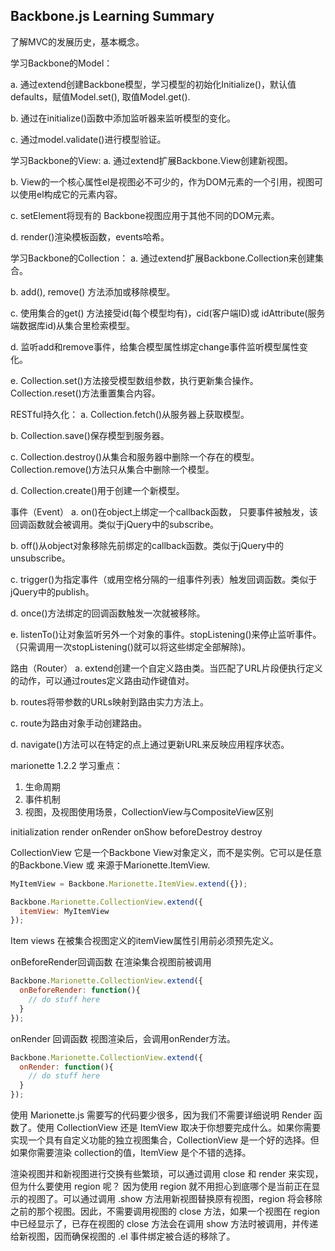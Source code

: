 ## Backbone.js Learning Summary

了解MVC的发展历史，基本概念。

学习Backbone的Model：

a. 通过extend创建Backbone模型，学习模型的初始化Initialize()，默认值defaults，赋值Model.set(), 取值Model.get().

b. 通过在initialize()函数中添加监听器来监听模型的变化。

c. 通过model.validate()进行模型验证。

学习Backbone的View:
a. 通过extend扩展Backbone.View创建新视图。

b. View的一个核心属性el是视图必不可少的，作为DOM元素的一个引用，视图可以使用el构成它的元素内容。

c. setElement将现有的 Backbone视图应用于其他不同的DOM元素。

d. render()渲染模板函数，events哈希。

学习Backbone的Collection：
a. 通过extend扩展Backbone.Collection来创建集合。

b. add(), remove() 方法添加或移除模型。

c. 使用集合的get() 方法接受id(每个模型均有)，cid(客户端ID)或 idAttribute(服务端数据库id)从集合里检索模型。

d. 监听add和remove事件，给集合模型属性绑定change事件监听模型属性变化。

e. Collection.set()方法接受模型数组参数，执行更新集合操作。Collection.reset()方法重置集合内容。

RESTful持久化：
a. Collection.fetch()从服务器上获取模型。

b. Collection.save()保存模型到服务器。

c. Collection.destroy()从集合和服务器中删除一个存在的模型。Collection.remove()方法只从集合中删除一个模型。

d. Collection.create()用于创建一个新模型。

事件（Event）
a. on()在object上绑定一个callback函数， 只要事件被触发，该回调函数就会被调用。类似于jQuery中的subscribe。

b. off()从object对象移除先前绑定的callback函数。类似于jQuery中的unsubscribe。

c. trigger()为指定事件（或用空格分隔的一组事件列表）触发回调函数。类似于jQuery中的publish。

d. once()方法绑定的回调函数触发一次就被移除。

e. listenTo()让对象监听另外一个对象的事件。stopListening()来停止监听事件。（只需调用一次stopListening()就可以将这些绑定全部解除)。

路由（Router）
a. extend创建一个自定义路由类。当匹配了URL片段便执行定义的动作，可以通过routes定义路由动作键值对。

b. routes将带参数的URLs映射到路由实力方法上。

c. route为路由对象手动创建路由。

d. navigate()方法可以在特定的点上通过更新URL来反映应用程序状态。

marionette 1.2.2 学习重点：
1. 生命周期
2. 事件机制
3. 视图，及视图使用场景，CollectionView与CompositeView区别

initialization
render
onRender
onShow
beforeDestroy
destroy

CollectionView
它是一个Backbone View对象定义，而不是实例。它可以是任意的Backbone.View 或
来源于Marionette.ItemView.

``` javascript
MyItemView = Backbone.Marionette.ItemView.extend({});

Backbone.Marionette.CollectionView.extend({
  itemView: MyItemView
});
```
Item views 在被集合视图定义的itemView属性引用前必须预先定义。

onBeforeRender回调函数
在渲染集合视图前被调用

``` javascript
Backbone.Marionette.CollectionView.extend({
  onBeforeRender: function(){
    // do stuff here
  }
});
```

onRender 回调函数
视图渲染后，会调用onRender方法。
``` javascript
Backbone.Marionette.CollectionView.extend({
  onRender: function(){
    // do stuff here
  }
});
```

使用 Marionette.js 需要写的代码要少很多，因为我们不需要详细说明 Render 函数了。使用 CollectionView 还是 ItemView 取决于你想要完成什么。如果你需要实现一个具有自定义功能的独立视图集合，CollectionView 是一个好的选择。但如果你需要渲染 collection的值，ItemView 是个不错的选择。

渲染视图并和新视图进行交换有些繁琐，可以通过调用 close 和 render 来实现，但为什么要使用 region 呢？
因为使用 region 就不用担心到底哪个是当前正在显示的视图了。可以通过调用 .show 方法用新视图替换原有视图，region 将会移除之前的那个视图。因此，不需要调用视图的 close 方法，如果一个视图在 region 中已经显示了，已存在视图的 close 方法会在调用 show 方法时被调用，并传递给新视图，因而确保视图的 .el 事件绑定被合适的移除了。
